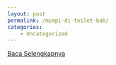 ```yaml
---
layout: post
permalink: /mimpi-di-toilet-bab/
categories:
    - Uncategorized
---
```


[Baca Selengkapnya](/01)